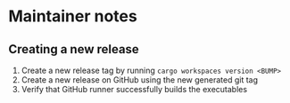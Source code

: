 # Maintainer notes

## Creating a new release

1. Create a new release tag by running `cargo workspaces version <BUMP>`
2. Create a new release on GitHub using the new generated git tag
3. Verify that GitHub runner successfully builds the executables
